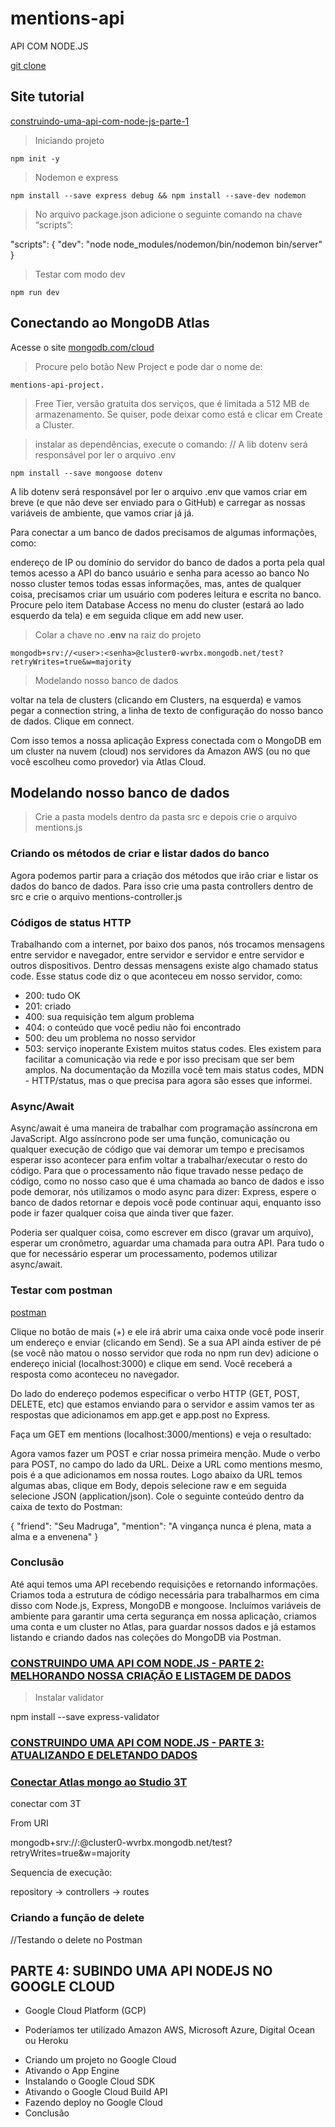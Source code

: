 # mentions-api
API COM NODE.JS

[git clone](https://github.com/ederpbj/mentions-api.git)

## Site tutorial

[construindo-uma-api-com-node-js-parte-1](https://woliveiras.com.br/posts/construindo-uma-api-com-node-js-parte-1-criando-e-listando-dados/)

> Iniciando projeto 

    npm init -y

> Nodemon e express

    npm install --save express debug && npm install --save-dev nodemon

> No arquivo package.json adicione o seguinte comando na chave “scripts”:

"scripts": {
    "dev": "node node_modules/nodemon/bin/nodemon bin/server"
}

> Testar com modo dev

    npm run dev

## Conectando ao MongoDB Atlas

Acesse o site [mongodb.com/cloud](https://cloud.mongodb.com/)

> Procure pelo botão New Project e pode dar o nome de: 

    mentions-api-project.

> Free Tier, versão gratuita dos serviços, que é limitada a 512 MB de armazenamento. Se quiser, pode deixar como está e clicar em Create a Cluster.

> instalar as dependências, execute o comando:
// A lib dotenv será responsável por ler o arquivo .env 

    npm install --save mongoose dotenv


A lib dotenv será responsável por ler o arquivo .env que vamos criar em breve (e que não deve ser enviado para o GitHub) e carregar as nossas variáveis de ambiente, que vamos criar já já.

Para conectar a um banco de dados precisamos de algumas informações, como:

endereço de IP ou domínio do servidor do banco de dados
a porta pela qual temos acesso a API do banco
usuário e senha para acesso ao banco
No nosso cluster temos todas essas informações, mas, antes de qualquer coisa, precisamos criar um usuário com poderes leitura e escrita no banco. Procure pelo item Database Access no menu do cluster (estará ao lado esquerdo da tela) e em seguida clique em add new user.

> Colar a chave no **.env** na raiz do projeto

    mongodb+srv://<user>:<senha>@cluster0-wvrbx.mongodb.net/test?retryWrites=true&w=majority

> Modelando nosso banco de dados

voltar na tela de clusters (clicando em Clusters, na esquerda) e vamos pegar a connection string, a linha de texto de configuração do nosso banco de dados. Clique em connect.

Com isso temos a nossa aplicação Express conectada com o MongoDB em um cluster na nuvem (cloud) nos servidores da Amazon AWS (ou no que você escolheu como provedor) via Atlas Cloud.

## Modelando nosso banco de dados

> Crie a pasta models dentro da pasta src e depois crie o arquivo mentions.js

### Criando os métodos de criar e listar dados do banco

Agora podemos partir para a criação dos métodos que irão criar e listar os dados do banco de dados. Para isso crie uma pasta controllers dentro de src e crie o arquivo mentions-controller.js

### Códigos de status HTTP

Trabalhando com a internet, por baixo dos panos, nós trocamos mensagens entre servidor e navegador, entre servidor e servidor e entre servidor e outros dispositivos. Dentro dessas mensagens existe algo chamado status code. Esse status code diz o que aconteceu em nosso servidor, como:

* 200: tudo OK
* 201: criado
* 400: sua requisição tem algum problema
* 404: o conteúdo que você pediu não foi encontrado
* 500: deu um problema no nosso servidor
* 503: serviço inoperante
Existem muitos status codes. Eles existem para facilitar a comunicação via rede e por isso precisam que ser bem amplos. Na documentação da Mozilla você tem mais status codes, MDN - HTTP/status, mas o que precisa para agora são esses que informei.

### Async/Await

Async/await é uma maneira de trabalhar com programação assíncrona em JavaScript. Algo assíncrono pode ser uma função, comunicação ou qualquer execução de código que vai demorar um tempo e precisamos esperar isso acontecer para enfim voltar a trabalhar/executar o resto do código. Para que o processamento não fique travado nesse pedaço de código, como no nosso caso que é uma chamada ao banco de dados e isso pode demorar, nós utilizamos o modo async para dizer: Express, espere o banco de dados retornar e depois você pode continuar aqui, enquanto isso pode ir fazer qualquer coisa que ainda tiver que fazer.

Poderia ser qualquer coisa, como escrever em disco (gravar um arquivo), esperar um cronômetro, aguardar uma chamada para outra API. Para tudo o que for necessário esperar um processamento, podemos utilizar async/await.

### Testar com postman

[postman](getpostman.com/downloads)

Clique no botão de mais (+) e ele irá abrir uma caixa onde você pode inserir um endereço e enviar (clicando em Send). Se a sua API ainda estiver de pé (se você não matou o nosso servidor que roda no npm run dev) adicione o endereço inicial (localhost:3000) e clique em send. Você receberá a resposta como aconteceu no navegador.

Do lado do endereço podemos especificar o verbo HTTP (GET, POST, DELETE, etc) que estamos enviando para o servidor e assim vamos ter as respostas que adicionamos em app.get e app.post no Express.

Faça um GET em mentions (localhost:3000/mentions) e veja o resultado:

Agora vamos fazer um POST e criar nossa primeira menção. Mude o verbo para POST, no campo do lado da URL. Deixe a URL como mentions mesmo, pois é a que adicionamos em nossa routes. Logo abaixo da URL temos algumas abas, clique em Body, depois selecione raw e em seguida selecione JSON (application/json). Cole o seguinte conteúdo dentro da caixa de texto do Postman:

{
	"friend": "Seu Madruga",
	"mention": "A vingança nunca é plena, mata a alma e a envenena"
}

### Conclusão

Até aqui temos uma API recebendo requisições e retornando informações. Criamos toda a estrutura de código necessária para trabalharmos em cima disso com Node.js, Express, MongoDB e mongoose. Incluímos variáveis de ambiente para garantir uma certa segurança em nossa aplicação, criamos uma conta e um cluster no Atlas, para guardar nossos dados e já estamos listando e criando dados nas coleções do MongoDB via Postman.

### [CONSTRUINDO UMA API COM NODE.JS - PARTE 2: MELHORANDO NOSSA CRIAÇÃO E LISTAGEM DE DADOS](https://woliveiras.com.br/posts/construindo-uma-api-com-node-js-parte-2-melhorando-nossa-cria%C3%A7%C3%A3o-e-listagem-de-dados/)

> Instalar validator

  npm install --save express-validator

### [CONSTRUINDO UMA API COM NODE.JS - PARTE 3: ATUALIZANDO E DELETANDO DADOS](https://woliveiras.com.br/posts/construindo-uma-api-com-node-js-parte-3-atualizando-e-deletando-dados/)

### [Conectar Atlas mongo ao Studio 3T](https://studio3t.com/knowledge-base/articles/connect-to-mongodb-atlas/)

conectar com 3T

From URI

  mongodb+srv://<username>:<password>@cluster0-wvrbx.mongodb.net/test?retryWrites=true&w=majority

Sequencia de execução: 

  repository -> controllers -> routes

  ### Criando a função de delete

  //Testando o delete no Postman

## PARTE 4: SUBINDO UMA API NODEJS NO GOOGLE CLOUD

* Google Cloud Platform (GCP)
- Poderíamos ter utilizado Amazon AWS, Microsoft Azure, Digital Ocean ou Heroku

* Criando um projeto no Google Cloud
* Ativando o App Engine
* Instalando o Google Cloud SDK
* Ativando o Google Cloud Build API
* Fazendo deploy no Google Cloud
* Conclusão

